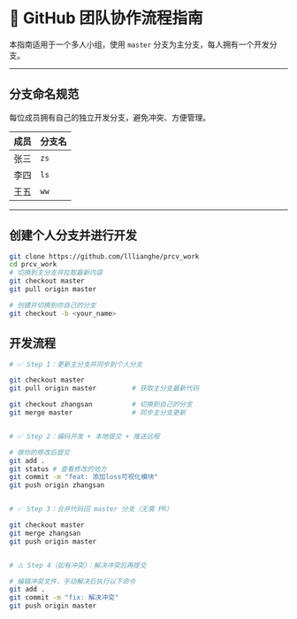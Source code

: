 # 🚀 GitHub 团队协作流程指南

本指南适用于一个多人小组，使用 `master` 分支为主分支，每人拥有一个开发分支。

---

##  分支命名规范

每位成员拥有自己的独立开发分支，避免冲突、方便管理。

| 成员     | 分支名            |
|----------|-------------------|
| 张三     | `zs`        |
| 李四     | `ls`            |
| 王五     | `ww`          |

---

## 创建个人分支并进行开发
```bash
git clone https://github.com/lllianghe/prcv_work
cd prcv_work
# 切换到主分支并拉取最新内容
git checkout master
git pull origin master

# 创建并切换到你自己的分支
git checkout -b <your_name>
```


##  开发流程

```bash
# ✅ Step 1：更新主分支并同步到个人分支

git checkout master
git pull origin master         # 获取主分支最新代码

git checkout zhangsan          # 切换到自己的分支
git merge master               # 同步主分支更新


# ✅ Step 2：编码开发 + 本地提交 + 推送远程

# 做你的修改后提交
git add .
git status # 查看修改的地方
git commit -m "feat: 添加loss可视化模块"
git push origin zhangsan


# ✅ Step 3：合并代码回 master 分支（无需 PR）

git checkout master
git merge zhangsan
git push origin master


# ⚠️ Step 4（如有冲突）：解决冲突后再提交

# 编辑冲突文件，手动解决后执行以下命令
git add .
git commit -m "fix: 解决冲突"
git push origin master



